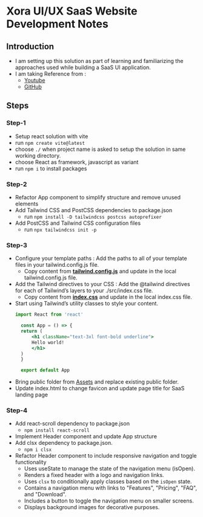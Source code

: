 # Xora UI/UX SaaS Website Development Notes

## Introduction

- I am setting up this solution as part of learning and familiarizing the approaches used while building a SaaS UI application.
- I am taking Reference from :
  - [Youtube](https://youtu.be/ukiGFmZ32YA)
  - [GitHub](https://github.com/adrianhajdin/xora/blob/main/README.md)

## Steps

### Step-1

- Setup react solution with vite
- run `npm create vite@latest`
- choose `./` when project name is asked to setup the solution in same working directory.
- choose React as framework, javascript as variant
- run `npm i` to install packages

### Step-2

- Refactor App component to simplify structure and remove unused elements
- Add Tailwind CSS and PostCSS dependencies to package.json
  - run `npm install -D tailwindcss postcss autoprefixer`
- Add PostCSS and Tailwind CSS configuration files
  - run `npx tailwindcss init -p`

### Step-3

- Configure your template paths : Add the paths to all of your template files in your tailwind.config.js file.
  - Copy content from [**tailwind.config.js**](https://github.com/adrianhajdin/xora/blob/main/README.md#%EF%B8%8F-snippets) and update in the local tailwind.config.js file.
- Add the Tailwind directives to your CSS : Add the @tailwind directives for each of Tailwind’s layers to your ./src/index.css file.
  - Copy content from [**index.css**](https://github.com/adrianhajdin/xora/blob/main/README.md#%EF%B8%8F-snippets) and update in the local index.css file.
- Start using Tailwind’s utility classes to style your content.
  ```jsx
  import React from 'react'

    const App = () => {
    return (
        <h1 className="text-3xl font-bold underline">
        Hello world!
        </h1>
    )
    }

    export default App
  ```
- Bring public folder from [Assets](https://github.com/adrianhajdin/xora/blob/main/README.md#-assets) and replace existing public folder.
- Update index.html to change favicon and update page title for SaaS landing page

### Step-4

- Add react-scroll dependency to package.json
  - `npm install react-scroll`
- Implement Header component and update App structure
- Add clsx dependency to package.json.
  - `npm i clsx`
- Refactor Header component to include responsive navigation and toggle functionality
  - Uses useState to manage the state of the navigation menu (isOpen).
  - Renders a fixed header with a logo and navigation links.
  - Uses `clsx` to conditionally apply classes based on the `isOpen` state.
  - Contains a navigation menu with links to "Features", "Pricing", "FAQ", and "Download".
  - Includes a button to toggle the navigation menu on smaller screens.
  - Displays background images for decorative purposes.